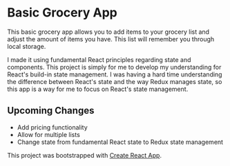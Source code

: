 <h1>Basic Grocery App</h1>
<p>This basic grocery app allows you to add items to your grocery list and adjust the amount of items you have. This list will remember you through local storage.</p>
<p>I made it using fundamental React principles regarding state and components. This project is simply for me to develop my understanding for React's build-in state management. I was having a hard time understanding the difference between React's state and the way Redux manages state, so this app is a way for me to focus on React's state management.</p>

<h2>Upcoming Changes</h2>
<ul>
    <li>Add pricing functionality</li>
    <li>Allow for multiple lists</li>
    <li>Change state from fundamental React state to Redux state management</li>
</ul>


This project was bootstrapped with [Create React App](https://github.com/facebook/create-react-app).
